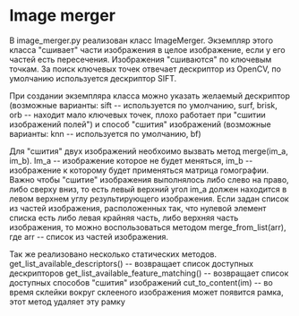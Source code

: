 # Image merger
В image_merger.py реализован класс ImageMerger. Экземпляр этого класса "сшивает" части изображения в целое изображение, если у его частей есть пересечения.
Изображения "сшиваются" по ключевым точкам. За поиск ключевых точек отвечает дескриптор из OpenCV, по умолчанию используется дескриптор SIFT.

При создании экземпляра класса можно указать желаемый дескриптор (возможные варианты: sift -- используется по умолчанию, surf, brisk, orb -- находит мало ключевых точек, плохо работает при "сшитии изображений полей") и способ "сшития" изображений (возможные варианты: knn -- используется по умолчанию, bf)

Для "сшития" двух изображений необхоимо вызвать метод merge(im_a, im_b). Im_a -- изображение которое не будет меняться, im_b -- изображение к которому будет применяться матрица гомографии.
Важно чтобы "сшитие" изображения выполнялось либо слево на право, либо сверху вниз, то есть левый верхний угол im_a должен находится в левом верхнем углу результирующего изображения.
Если задан список из частей изображения, расположенных так, что нулевой элемент списка есть либо левая крайняя часть, либо верхняя часть изображения, то можно воспользоваться методом merge_from_list(arr), где arr -- список из частей изображения.

Так же реализовано несколько статических методов. 
get_list_available_descriptors() -- возвращает список доступных дескрипторов
get_list_available_feature_matching() -- возвращает список доступных способов "сшития" изображений
cut_to_content(im) -- во время склейки вокруг склееного изображения может появится рамка, этот метод удаляет эту рамку
